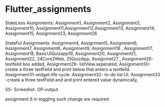 # Flutter_assignments


StateLess Assignments: Assignment1, Assignment2, Assignment3, Assignment10, Assignment11,Assignment12,Assignment13, Assignment14, Assignment15,
Assignment23, Assignment26

StateFul Assignments: Assignment4, Assignment5, Assignment6, Assignment7, Assignment8, Assignment9, Assignment16 , Assignment17, Assignment18, BasicUIQuizapp19, Assignment20, Assignment21, Assignment22, 24Core2Web, 25QuizApp, Assignmet27 ,
Assignment28-textfeild  box added, 
Assignment29- listView.seperated, 
Assignment30-create a three textFeild and print below that enters a textfeild.
Assignment31-widget-life cycle.
Assignment32- to-do list UI.
Assignment33 -create a three textFeild and and print entered value dynamically,

SS- Screeshot.
OP-output


assignment 6  in toggling such change are required

